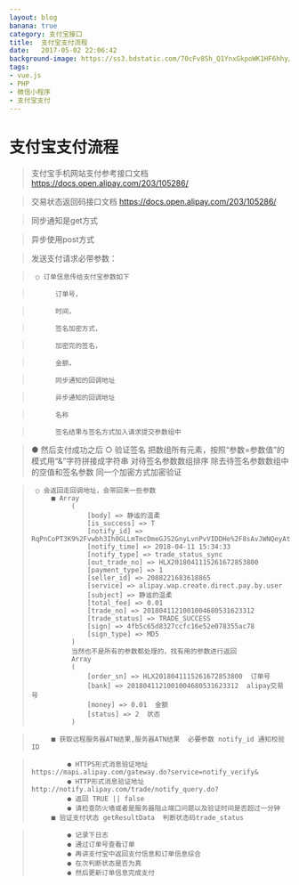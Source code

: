 ```yaml
---
layout: blog
banana: true
category: 支付宝接口
title:  支付宝支付流程
date:   2017-05-02 22:06:42
background-image: https://ss3.bdstatic.com/70cFv8Sh_Q1YnxGkpoWK1HF6hhy/it/u=2529520907,1336124110&fm=27&gp=0.jpg
tags:
- vue.js
- PHP
- 微信小程序
- 支付宝支付
---
```


# 支付宝支付流程

>  支付宝手机网站支付参考接口文档  https://docs.open.alipay.com/203/105286/  

>  交易状态返回码接口文档  https://docs.open.alipay.com/203/105286/  

>  同步通知是get方式  

>  异步使用post方式  

>  发送支付请求必带参数： 

>      ○ 订单信息传给支付宝参数如下 

>           订单号，

>           时间，

>           签名加密方式，

>           加密完的签名，

>           金额，

>           同步通知的回调地址

>           异步通知的回调地址

>           名称

>           签名结果与签名方式加入请求提交参数组中


>  ● 然后支付成功之后
>      ○ 验证签名
>           把数组所有元素，按照“参数=参数值”的模式用“&”字符拼接成字符串
>           对待签名参数数组排序
>           除去待签名参数数组中的空值和签名参数
>           同一个加密方式加密验证
  
>      ○ 会返回走回调地址，会带回来一些参数
>          ■ Array
>               (
>				    [body] => 静谧的温柔
>				    [is_success] => T
>				    [notify_id] => RqPnCoPT3K9%2Fvwbh3Ih0GLLmTmcDmeGJS2GnyLvnPvVIDDHe%2F8sAvJWNQeyAttzyqhNK
>				    [notify_time] => 2018-04-11 15:34:33
>				    [notify_type] => trade_status_sync
>				    [out_trade_no] => HLX2018041115261672853800
>				    [payment_type] => 1
>				    [seller_id] => 2088221683618865
>				    [service] => alipay.wap.create.direct.pay.by.user
>				    [subject] => 静谧的温柔
>				    [total_fee] => 0.01
>				    [trade_no] => 2018041121001004680531623312
>				    [trade_status] => TRADE_SUCCESS
>				    [sign] => 4fb5c65d8327ccfc16e52e078355ac78
>				    [sign_type] => MD5
>				)
>				当然也不是所有的参数都处理的，找有用的参数进行返回
>				Array
>				(
>				    [order_sn] => HLX2018041115261672853800  订单号
>				    [bank] => 2018041121001004680531623312	alipay交易号
>				    [money] => 0.01  金额
>				    [status] => 2  状态
>				)
 
>          ■ 获取远程服务器ATN结果,服务器ATN结果  必要参数 notify_id 通知校验ID

>              ● HTTPS形式消息验证地址 https://mapi.alipay.com/gateway.do?service=notify_verify&
>              ● HTTP形式消息验证地址 http://notify.alipay.com/trade/notify_query.do?
>              ● 返回 TRUE || false 
>              ● 请检查防火墙或者是服务器阻止端口问题以及验证时间是否超过一分钟
>          ■ 验证支付状态 getResultData  判断状态码trade_status
	
>              ● 记录下日志
>              ● 通过订单号查看订单
>              ● 再讲支付宝中返回支付信息和订单信息综合
>              ● 在次判断状态是否为真
>              ● 然后更新订单信息完成支付
